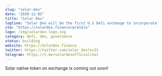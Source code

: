 ```yaml
---
slug: "solar-dex"
date: "2020-11-05"
title: "Solar Dex"
logline: "Solar Dex will be the first U.S Defi exchange to incorporate integrated liquidity lockers and full transparency by adding in liquidity Caps info its exchange."
cta: "https://solardex.finance/preSale"
logo: /img/solardex-logo.svg
category: defi, dex, governance
status: building
website: https://SolarDex.finance
twitter: https://twitter.com/solar_dex?s=21
telegram: https://t.me/solardexofficialchat
---
```


Solar native token on exchange is coming out soon!